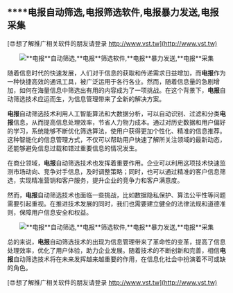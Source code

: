 ## ****电报**自动筛选,**电报**筛选软件,**电报**暴力发送,**电报**采集**

[😍想了解推广相关软件的朋友请登录 http://www.vst.tw](http://www.vst.tw)

 <center><img src="https://vst.tw/MP4/tuiguang/png/8.png" alt="**电报**自动筛选,**电报**筛选软件,**电报**暴力发送,**电报**采集"></center>

随着信息时代的快速发展，人们对于信息的获取和传递需求日益增加，而**电报**作为一种快捷高效的通讯工具，被广泛运用于各行各业。然而，随着信息量的急剧增加，如何在海量信息中筛选出有用的内容成为了一项挑战。在这个背景下，**电报**自动筛选技术应运而生，为信息管理带来了全新的解决方案。

**电报**自动筛选技术利用人工智能算法和大数据分析，可以自动识别、过滤和分类**电报**信息，从而提高信息处理效率，节省人力物力成本。通过对历史数据和用户偏好的学习，系统能够不断优化筛选算法，使用户获得更加个性化、精准的信息推荐。这种智能化的信息管理方式，不仅可以帮助用户快速了解所关注领域的最新动态，还能够避免信息过载和错过重要信息的情况发生。

在商业领域，**电报**自动筛选技术也发挥着重要作用。企业可以利用这项技术快速监测市场动向、竞争对手信息，及时调整策略；同时，也可以通过精准的客户信息筛选，实现精准营销和客户服务，提升企业的竞争力和客户满意度。

然而，**电报**自动筛选技术也面临一些挑战，比如数据隐私保护、算法公平性等问题需要引起重视。在推进技术发展的同时，我们也需要建立健全的法律法规和道德准则，保障用户信息安全和权益。

 <center><img src="https://vst.tw/MP4/tuiguang/png/8.png" alt="**电报**自动筛选,**电报**筛选软件,**电报**暴力发送,**电报**采集"></center>

总的来说，**电报**自动筛选技术的出现为信息管理带来了革命性的变革，提高了信息处理效率，优化了用户体验，助力企业发展。随着技术的不断创新和完善，相信**电报**自动筛选技术将在未来发挥越来越重要的作用，在信息化社会中扮演着不可或缺的角色。

[😍想了解推广相关软件的朋友请登录 http://www.vst.tw](http://www.vst.tw)



